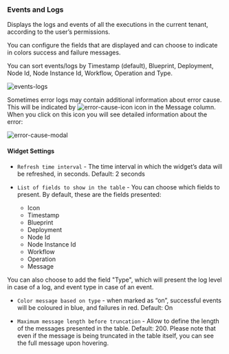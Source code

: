 ### Events and Logs
Displays the logs and events of all the executions in the current tenant, according to the user’s permissions. 

You can configure the fields that are displayed and can choose to indicate in colors success and failure messages.

You can sort events/logs by Timestamp (default), Blueprint, Deployment, Node Id, Node Instance Id, Workflow, Operation and Type.

![events-logs](https://docs.cloudify.co/5.0.5/images/ui/widgets/events-logs.png)

Sometimes error logs may contain additional information about error cause. This will be indicated by ![error-cause-icon](https://docs.cloudify.co/5.0.5/images/ui/icons/error-cause-icon.png) icon in the Message column. When you click on this icon you will see detailed information about the error:

![error-cause-modal](https://docs.cloudify.co/5.0.5/images/ui/widgets/events-logs-error-cause-modal.png)


#### Widget Settings
* `Refresh time interval` - The time interval in which the widget’s data will be refreshed, in seconds. Default: 2 seconds
* `List of fields to show in the table` - You can choose which fields to present. By default, these are the fields presented: 

   * Icon
   * Timestamp
   * Blueprint
   * Deployment
   * Node Id
   * Node Instance Id
   * Workflow
   * Operation
   * Message
   
You can also choose to add the field "Type", which will present the log level in case of a log, and event type in case of an event. 

* `Color message based on type` - when marked as “on”, successful events will be coloured in blue, and failures in red. Default: On

* `Maximum message length before truncation` - Allow to define the length of the messages presented in the table. Default: 200. Please note that even if the message is being truncated in the table itself, you can see the full message upon hovering. 